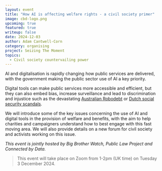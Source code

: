```yaml
---
layout: event
title: "How AI is affecting welfare rights - a civil society primer"
image: cbd-logo.png
upcoming: true
featured: true
writeup: false
date: 2024-12-03
author: Adam Cantwell-Corn
category: organising
project: Seizing The Moment
topics:
  - Civil society countervailing power
---
```


AI and digitalisation is rapidly changing how public services are delivered, with the government making the public sector use of AI a key priority. 

<!--more-->

Digital tools can make public services more accessible and efficient, but they can also embed bias, increase surveillance and lead to discrimination and injustice such as the devastating [Australian Robodebt](https://en.wikipedia.org/wiki/Robodebt_scheme) or [Dutch social security scandals](https://en.wikipedia.org/wiki/Dutch_childcare_benefits_scandal).

We will introduce some of the key issues concerning the use of AI and digital tools in the provision of welfare and benefits, with the aim to help charities and campaigners understand how to best engage with this fast moving area. We will also provide details on a new forum for civil society and activists working on this issue.

_This event is jointly hosted by Big Brother Watch, Public Law Project and Connected by Data._

> This event will take place on Zoom from 1-2pm (UK time) on Tuesday 3 December 2024.